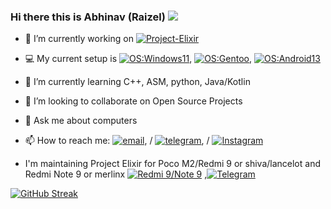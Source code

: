 ### Hi there this is Abhinav (Raizel) [![](https://visitcount.itsvg.in/api?id=raizel69&label=Profile%20Views&color=4&icon=9&pretty=false)](https://visitcount.itsvg.in) 

- 🔭 I’m currently working on [![Project-Elixir](https://img.shields.io/badge/Project-Elixir-167b80?style=flat-square&logo=Project-Elixir)](https://github.com/Project-Elixir)
- 💻 My current setup is
  [![OS:Windows11](https://img.shields.io/badge/OS-Windows11-blue?style=flat-square&logo=microsoft)](https://www.microsoft.com),
  [![OS:Gentoo](https://img.shields.io/badge/OS-Ubuntu-orange?style=flat-square&logo=Ubuntu)](), 
  [![OS:Android13](https://img.shields.io/badge/OS-Android13-blue?style=flat-square&logo=android)](https://www.android.com/)
  

- 🌱 I’m currently learning C++, ASM, python, Java/Kotlin
- 👯 I’m looking to collaborate on Open Source Projects
- 💬 Ask me about computers 
- 📫 How to reach me: [![email](https://img.shields.io/badge/Email-abhinav.115260@gmail.com-red?style=flat-square&logo=gmail)](abhinav.115260@gmail.com), / [![telegram](https://img.shields.io/badge/Telegram-Raizel-blue?style=flat-square&logo=telegram)](https://t.me/acex88), / [![Instagram](https://img.shields.io/badge/Instagram-%23E4405F.svg?logo=Instagram&logoColor=white)](https://instagram.com/acexxcv69)

- I'm maintaining Project Elixir for Poco M2/Redmi 9 or shiva/lancelot and Redmi Note 9 or merlinx [![Redmi 9/Note 9](https://img.shields.io/badge/Redmi%209-fd4900?style=flat-square&logo=xiaomi&logoColor=ffffff)](https://www.mi.com/in/redmi-9/) ,[![Telegram](https://img.shields.io/badge/dynamic/json?logo=telegram&label=%40Raizel-support&labelColor=282c34&suffix=+members&color=2CA5E0&query=%24.data.totalSubs&url=https%3A%2F%2Fapi.spencerwoo.com%2Fsubstats%2F%3Fsource%3Dtelegram%26queryKey%3Draizel_roms32&longCache=true)](https://t.me/raizel_roms32)
  
[![GitHub Streak](https://streak-stats.demolab.com?user=acex88&theme=codestackr)](https://git.io/streak-stats)
<!---
- if you enjoy my work, feel free to sponsor me via 
<noscript><a href="https://liberapay.com/Pig/donate"><img src="https://liberapay.com/assets/widgets/donate.svg"></a></noscript> or 
[![paypal](https://www.paypalobjects.com/en_US/i/btn/btn_donateCC_LG.gif)](https://www.paypal.com/pig236)
<div align="center">
<img alt="Liberapay receiving" src="https://img.shields.io/liberapay/receives/Pig">
<img alt="Liberapay goal progress" src="https://img.shields.io/liberapay/goal/Pig">
--->
<div/>
